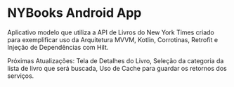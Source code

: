 # NYBooks Android App

Aplicativo modelo que utiliza a API de Livros do New York Times criado para exemplificar uso da Arquitetura MVVM, Kotlin, Corrotinas, Retrofit e Injeção de Dependências com Hilt.

Próximas Atualizações: Tela de Detalhes do Livro, Seleção da categoria da lista de livro que será buscada, Uso de Cache para guardar os retornos dos serviços.
